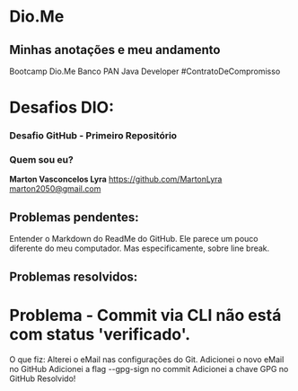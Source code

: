 # Dio.Me
## Minhas anotações e meu andamento
Bootcamp Dio.Me
Banco PAN Java Developer
\#ContratoDeCompromisso


# Desafios DIO:

### Desafio GitHub - Primeiro Repositório






### Quem sou eu?
**Marton Vasconcelos Lyra**
https://github.com/MartonLyra
marton2050@gmail.com



## Problemas pendentes:

Entender o Markdown do ReadMe do GitHub.
Ele parece um pouco diferente do meu computador.
Mas especificamente, sobre line break.



## Problemas resolvidos:

# Problema - Commit via CLI não está com status 'verificado'.

O que fiz:
Alterei o eMail nas configurações do Git.
Adicionei o novo eMail no GitHub
Adicionei a flag --gpg-sign no commit
Adicionei a chave GPG no GitHub
Resolvido!
